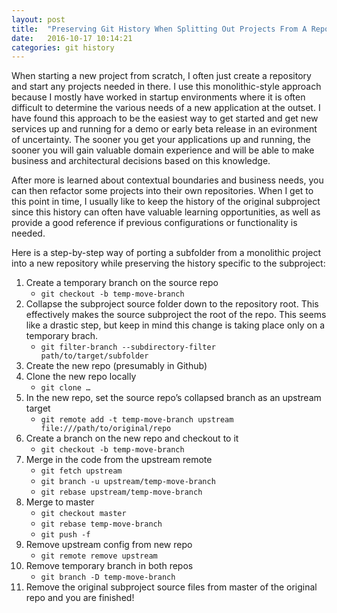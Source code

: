 ```yaml
---
layout: post
title:  "Preserving Git History When Splitting Out Projects From A Repository"
date:   2016-10-17 10:14:21
categories: git history
---
```

When starting a new project from scratch, I often just create a repository and start any projects needed in there. I use this monolithic-style approach because I mostly have worked in startup environments where it is often difficult to determine the various needs of a new application at the outset.  I have found this approach to be the easiest way to get started and get new services up and running for a demo or early beta release in an evironment of uncertainty.  The sooner you get your applications up and running, the sooner you will gain valuable domain experience and will be able to make business and architectural decisions based on this knowledge.  

After more is learned about contextual boundaries and business needs, you can then refactor some projects into their own repositories.  When I get to this point in time, I usually like to keep the history of the original subproject since this history can often have valuable learning opportunities, as well as provide a good reference if previous configurations or functionality is needed.

Here is a step-by-step way of porting a subfolder from a monolithic project into a new repository while preserving the history specific to the subproject:

1. Create a temporary branch on the source repo 
    - `git checkout -b temp-move-branch`
2. Collapse the subproject source folder down to the repository root. This effectively makes the source subproject the root of the repo. This seems like a drastic step, but keep in mind this change is taking place only on a temporary brach.
    - `git filter-branch --subdirectory-filter path/to/target/subfolder`
3. Create the new repo (presumably in Github)
4. Clone the new repo locally
    - `git clone …`
5. In the new repo, set the source repo’s collapsed branch as an upstream target
    - `git remote add -t temp-move-branch upstream file:///path/to/original/repo`
6. Create a branch on the new repo and checkout to it
    - `git checkout -b temp-move-branch`
7. Merge in the code from the upstream remote
    - `git fetch upstream`
    - `git branch -u upstream/temp-move-branch`
    - `git rebase upstream/temp-move-branch`
8. Merge to master
    - `git checkout master`
    - `git rebase temp-move-branch`
    - `git push -f`
9. Remove upstream config from new repo
    - `git remote remove upstream`
10. Remove temporary branch in both repos
    - `git branch -D temp-move-branch`
11. Remove the original subproject source files from master of the original repo and you are finished!



